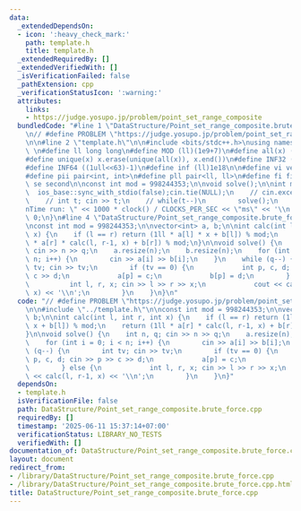 ```yaml
---
data:
  _extendedDependsOn:
  - icon: ':heavy_check_mark:'
    path: template.h
    title: template.h
  _extendedRequiredBy: []
  _extendedVerifiedWith: []
  _isVerificationFailed: false
  _pathExtension: cpp
  _verificationStatusIcon: ':warning:'
  attributes:
    links:
    - https://judge.yosupo.jp/problem/point_set_range_composite
  bundledCode: "#line 1 \"DataStructure/Point_set_range_composite.brute_force.cpp\"\
    \n// #define PROBLEM \"https://judge.yosupo.jp/problem/point_set_range_composite\"\
    \n\n#line 2 \"template.h\"\n\n#include <bits/stdc++.h>\nusing namespace std;\n\
    \ \n#define ll long long\n#define MOD (ll)(1e9+7)\n#define all(x) (x).begin(),(x).end()\n\
    #define unique(x) x.erase(unique(all(x)), x.end())\n#define INF32 ((1ull<<31)-1)\n\
    #define INF64 ((1ull<<63)-1)\n#define inf (ll)1e18\n\n#define vi vector<int>\n\
    #define pii pair<int, int>\n#define pll pair<ll, ll>\n#define fi first\n#define\
    \ se second\n\nconst int mod = 998244353;\n\nvoid solve();\n\nint main(){\n  \
    \  ios_base::sync_with_stdio(false);cin.tie(NULL);\n    // cin.exceptions(cin.failbit);\n\
    \    // int t; cin >> t;\n    // while(t--)\n        solve();\n    cerr << \"\\\
    nTime run: \" << 1000 * clock() / CLOCKS_PER_SEC << \"ms\" << '\\n';\n    return\
    \ 0;\n}\n#line 4 \"DataStructure/Point_set_range_composite.brute_force.cpp\"\n\
    \nconst int mod = 998244353;\n\nvector<int> a, b;\n\nint calc(int l, int r, int\
    \ x) {\n    if (l == r) return (1ll * a[l] * x + b[l]) % mod;\n    return (1ll\
    \ * a[r] * calc(l, r-1, x) + b[r]) % mod;\n}\n\nvoid solve() {\n    int n, q;\
    \ cin >> n >> q;\n    a.resize(n);\n    b.resize(n);\n    for (int i = 0; i <\
    \ n; i++) {\n        cin >> a[i] >> b[i];\n    }\n    while (q--) {\n        int\
    \ tv; cin >> tv;\n        if (tv == 0) {\n            int p, c, d; cin >> p >>\
    \ c >> d;\n            a[p] = c;\n            b[p] = d;\n        } else {\n  \
    \          int l, r, x; cin >> l >> r >> x;\n            cout << calc(l, r-1,\
    \ x) << '\\n';\n        }\n    }\n}\n"
  code: "// #define PROBLEM \"https://judge.yosupo.jp/problem/point_set_range_composite\"\
    \n\n#include \"../template.h\"\n\nconst int mod = 998244353;\n\nvector<int> a,\
    \ b;\n\nint calc(int l, int r, int x) {\n    if (l == r) return (1ll * a[l] *\
    \ x + b[l]) % mod;\n    return (1ll * a[r] * calc(l, r-1, x) + b[r]) % mod;\n\
    }\n\nvoid solve() {\n    int n, q; cin >> n >> q;\n    a.resize(n);\n    b.resize(n);\n\
    \    for (int i = 0; i < n; i++) {\n        cin >> a[i] >> b[i];\n    }\n    while\
    \ (q--) {\n        int tv; cin >> tv;\n        if (tv == 0) {\n            int\
    \ p, c, d; cin >> p >> c >> d;\n            a[p] = c;\n            b[p] = d;\n\
    \        } else {\n            int l, r, x; cin >> l >> r >> x;\n            cout\
    \ << calc(l, r-1, x) << '\\n';\n        }\n    }\n}"
  dependsOn:
  - template.h
  isVerificationFile: false
  path: DataStructure/Point_set_range_composite.brute_force.cpp
  requiredBy: []
  timestamp: '2025-06-11 15:37:14+07:00'
  verificationStatus: LIBRARY_NO_TESTS
  verifiedWith: []
documentation_of: DataStructure/Point_set_range_composite.brute_force.cpp
layout: document
redirect_from:
- /library/DataStructure/Point_set_range_composite.brute_force.cpp
- /library/DataStructure/Point_set_range_composite.brute_force.cpp.html
title: DataStructure/Point_set_range_composite.brute_force.cpp
---
```

